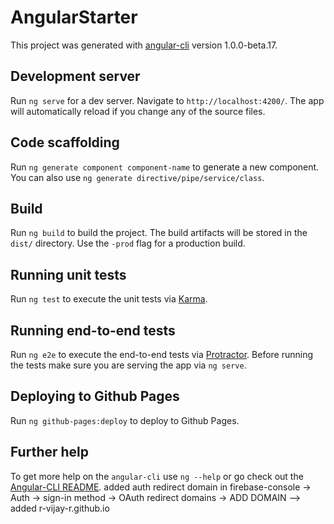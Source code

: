 # AngularStarter

This project was generated with [angular-cli](https://github.com/angular/angular-cli) version 1.0.0-beta.17.

## Development server
Run `ng serve` for a dev server. Navigate to `http://localhost:4200/`. The app will automatically reload if you change any of the source files.

## Code scaffolding

Run `ng generate component component-name` to generate a new component. You can also use `ng generate directive/pipe/service/class`.

## Build

Run `ng build` to build the project. The build artifacts will be stored in the `dist/` directory. Use the `-prod` flag for a production build.

## Running unit tests

Run `ng test` to execute the unit tests via [Karma](https://karma-runner.github.io).

## Running end-to-end tests

Run `ng e2e` to execute the end-to-end tests via [Protractor](http://www.protractortest.org/). 
Before running the tests make sure you are serving the app via `ng serve`.

## Deploying to Github Pages

Run `ng github-pages:deploy` to deploy to Github Pages.

## Further help

To get more help on the `angular-cli` use `ng --help` or go check out the [Angular-CLI README](https://github.com/angular/angular-cli/blob/master/README.md).
a d d e d   a u t h   r e d i r e c t   d o m a i n   i n   f i r e b a s e - c o n s o l e   - >   A u t h   - >   s i g n - i n   m e t h o d   - >   O A u t h   r e d i r e c t   d o m a i n s   - >   A D D   D O M A I N   - - >   a d d e d   r - v i j a y - r . g i t h u b . i o  
 